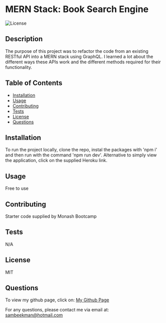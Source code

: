
# MERN Stack: Book Search Engine

![License](https://img.shields.io/badge/License-MIT-blue)


## Description

The purpose of this project was to refactor the code from an existing RESTful API into a MERN stack using GraphQL. I learned a lot about the different ways these APIs work and the different methods required for their functionality.


## Table of Contents
- [Installation](#Installation)
- [Usage](#Usage)
- [Contributing](#Contributing)
- [Tests](#Tests)
- [License](#License)
- [Questions](#Questions)


## Installation

To run the project locally, clone the repo, instal the packages with 'npm i' and then run with the command 'npm run dev'. Alternative to simply view the application, click on the supplied Heroku link.


## Usage

Free to use


## Contributing

Starter code supplied by Monash Bootcamp


## Tests

N/A


## License

MIT


## Questions

To view my github page, click on: [My Github Page](https://www.github.com/SamBeekman)

For any questions, please contact me via email at: sambeekman@hotmail.com
